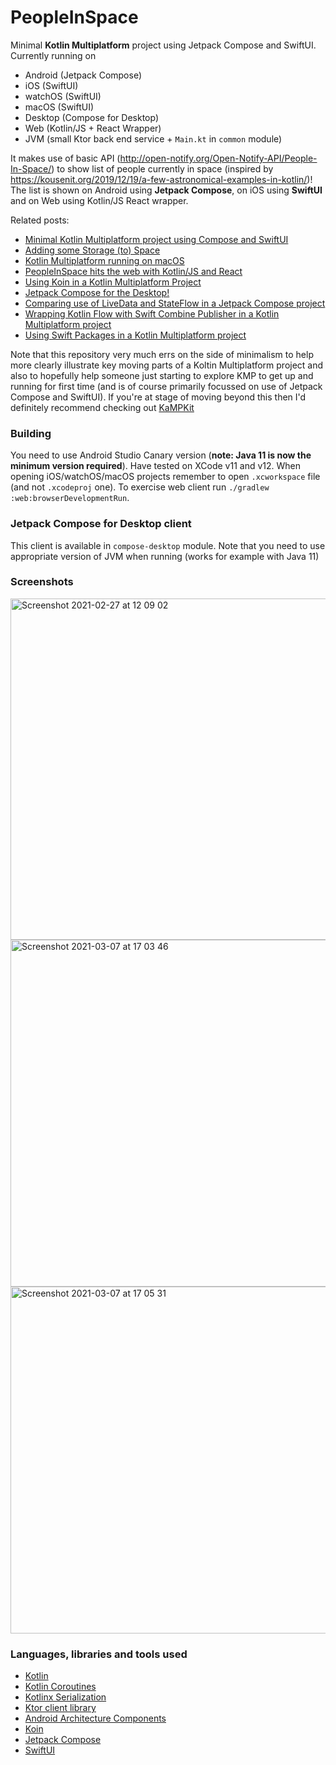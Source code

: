 # PeopleInSpace

Minimal **Kotlin Multiplatform** project using Jetpack Compose and SwiftUI.  Currently running on
* Android (Jetpack Compose)
* iOS (SwiftUI)
* watchOS (SwiftUI)
* macOS (SwiftUI)
* Desktop (Compose for Desktop)
* Web (Kotlin/JS + React Wrapper)
* JVM (small Ktor back end service + `Main.kt` in `common` module)

It makes use of basic API (http://open-notify.org/Open-Notify-API/People-In-Space/) to show list of people currently in
space (inspired by https://kousenit.org/2019/12/19/a-few-astronomical-examples-in-kotlin/)!  The list is shown on Android
using **Jetpack Compose**, on iOS using **SwiftUI** and on Web using Kotlin/JS React wrapper.

Related posts:
* [Minimal Kotlin Multiplatform project using Compose and SwiftUI](https://johnoreilly.dev/posts/minimal-kotlin-platform-compose-swiftui/)
* [Adding some Storage (to) Space](https://johnoreilly.dev/posts/adding-sqldelight-to-peopleinspace/)
* [Kotlin Multiplatform running on macOS](https://johnoreilly.dev/posts/kotlinmultiplatform-macos/)
* [PeopleInSpace hits the web with Kotlin/JS and React](https://johnoreilly.dev/posts/peopleinspace-kotlinjs/)
* [Using Koin in a Kotlin Multiplatform Project](https://johnoreilly.dev/posts/kotlinmultiplatform-koin/)
* [Jetpack Compose for the Desktop!](https://johnoreilly.dev/posts/jetpack-compose-desktop/)
* [Comparing use of LiveData and StateFlow in a Jetpack Compose project](https://johnoreilly.dev/posts/jetpack-compose-stateflow-livedata/)
* [Wrapping Kotlin Flow with Swift Combine Publisher in a Kotlin Multiplatform project](https://johnoreilly.dev/posts/kotlinmultiplatform-swift-combine_publisher-flow/)
* [Using Swift Packages in a Kotlin Multiplatform project](https://johnoreilly.dev/posts/kotlinmultiplatform-swift-package/)


Note that this repository very much errs on the side of minimalism to help more clearly illustrate key moving parts of a Koltin
Multiplatform project and also to hopefully help someone just starting to explore KMP to get up and running for first time (and is of course
primarily focussed on use of Jetpack Compose and SwiftUI).  If you're at stage of moving
beyond this then I'd definitely recommend checking out [KaMPKit](https://github.com/touchlab/KaMPKit)


### Building
You need to use Android Studio Canary version (**note: Java 11 is now the minimum version required**).  Have tested on XCode v11 and v12.  When opening
iOS/watchOS/macOS projects remember to open `.xcworkspace` file (and not `.xcodeproj` one). To exercise web client run `./gradlew :web:browserDevelopmentRun`.

### Jetpack Compose for Desktop client

This client is available in `compose-desktop` module.  Note that you need to use appropriate version of JVM when running (works for example with Java 11)


### Screenshots
<img width="546" alt="Screenshot 2021-02-27 at 12 09 02" src="https://user-images.githubusercontent.com/6302/109386736-ac1f0700-78f4-11eb-812e-4bf971a8c2a7.png">

<img width="555" alt="Screenshot 2021-03-07 at 17 03 46" src="https://user-images.githubusercontent.com/6302/110248059-2ab81c00-7f67-11eb-9b3a-2b04d1be43ef.png">

<img width="555" alt="Screenshot 2021-03-07 at 17 05 31" src="https://user-images.githubusercontent.com/6302/110248116-69e66d00-7f67-11eb-8942-ab18fb8e48ff.png">


### Languages, libraries and tools used

* [Kotlin](https://kotlinlang.org/)
* [Kotlin Coroutines](https://kotlinlang.org/docs/reference/coroutines-overview.html)
* [Kotlinx Serialization](https://github.com/Kotlin/kotlinx.serialization)
* [Ktor client library](https://github.com/ktorio/ktor)
* [Android Architecture Components](https://developer.android.com/topic/libraries/architecture/index.html)
* [Koin](https://github.com/InsertKoinIO/koin)
* [Jetpack Compose](https://developer.android.com/jetpack/compose)
* [SwiftUI](https://developer.apple.com/documentation/swiftui)

